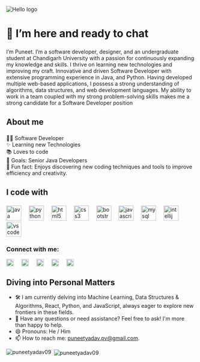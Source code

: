 ![Hello logo](https://github.com/user-attachments/assets/beb782cb-bad4-4d56-92e3-53f003f2f8b3)


<h1 align="left">👋 I’m here and ready to chat</h1>

###

<p align="left">I’m Puneet. I’m a software developer, designer, and an undergraduate student at Chandigarh University with a passion for continuously expanding my knowledge and skills. I thrive on learning new technologies and improving my craft. Innovative and driven Software Developer with extensive programming experience in Java, and Python. Having developed multiple web-based applications, I possess a strong understanding of algorithms, data structures, and web development languages. My ability to work in a team coupled with my strong problem-solving skills makes me a strong candidate for a Software Developer position</p>

###

<h2 align="left">About me</h2>

###

<p align="left">👨‍💻 Software Developer<br>✨ Learning new Technologies<br>📚 Loves to code<br>🎯 Goals: Senior Java Developers<br>🎲 Fun fact: Enjoys discovering new coding techniques and tools to improve efficiency and creativity.</p>

###

<h2 align="left">I code with</h2>

###

<div align="left">
  <img src="https://cdn.jsdelivr.net/gh/devicons/devicon/icons/java/java-original.svg" height="40" alt="java logo"  />
  <img width="12" />
  <img src="https://cdn.jsdelivr.net/gh/devicons/devicon/icons/python/python-original.svg" height="40" alt="python logo"  />
  <img width="12" />
  <img src="https://cdn.jsdelivr.net/gh/devicons/devicon/icons/html5/html5-original.svg" height="40" alt="html5 logo"  />
  <img width="12" />
  <img src="https://cdn.jsdelivr.net/gh/devicons/devicon/icons/css3/css3-original.svg" height="40" alt="css3 logo"  />
  <img width="12" />
  <img src="https://cdn.jsdelivr.net/gh/devicons/devicon/icons/bootstrap/bootstrap-original.svg" height="40" alt="bootstrap logo"  />
  <img width="12" />
  <img src="https://cdn.jsdelivr.net/gh/devicons/devicon/icons/javascript/javascript-original.svg" height="40" alt="javascript logo"  />
  <img width="12" />
  <img src="https://cdn.jsdelivr.net/gh/devicons/devicon/icons/mysql/mysql-original.svg" height="40" alt="mysql logo"  />
  <img width="12" />
  <img src="https://cdn.jsdelivr.net/gh/devicons/devicon/icons/intellij/intellij-original.svg" height="40" alt="intellij logo"  />
  <img width="12" />
  <img src="https://cdn.jsdelivr.net/gh/devicons/devicon/icons/vscode/vscode-original.svg" height="40" alt="vscode logo"  />
</div>


<h3 align="left">Connect with me:</h3>
<p align="left">
<a href="https://linkedin.com/in/puneetyadav09" target="blank"><img align="center" src="https://raw.githubusercontent.com/rahuldkjain/github-profile-readme-generator/master/src/images/icons/Social/linked-in-alt.svg" alt="puneetyadav09" height="20" width="20" /></a>
  <img width="12" />
<a href="https://instagram.com/yadav_puneet_009" target="blank"><img align="center" src="https://raw.githubusercontent.com/rahuldkjain/github-profile-readme-generator/master/src/images/icons/Social/instagram.svg" alt="yadav_puneet_009" height="20" width="20" /></a>
  <img width="12" />
<a href="https://www.leetcode.com/puneet932004" target="blank"><img align="center" src="https://raw.githubusercontent.com/rahuldkjain/github-profile-readme-generator/master/src/images/icons/Social/leet-code.svg" alt="puneet932004" height="20" width="20" /></a>
  <img width="12" />
<a href="https://auth.geeksforgeeks.org/user/puneet932004" target="blank"><img align="center" src="https://raw.githubusercontent.com/rahuldkjain/github-profile-readme-generator/master/src/images/icons/Social/geeks-for-geeks.svg" alt="puneet932004" height="20" width="20" /></a>
  <img width="12" />
<a href="https://www.naukri.com/code360/profile/puneetyadav" target="blank"><img align="center" src="https://github.com/user-attachments/assets/10fa682f-a243-48ae-9c8d-3523fd95a315" alt="puneetyadav" height="20" width="20" /></a>
</p>


###

## Diving into Personal Matters
+ 🛠   I am currently delving into Machine Learning, Data Structures & Algorithms, React, Python, and JavaScript, always eager to explore new frontiers in these fields.
+ 💬   Have any questions or need assistance? Feel free to ask! I'm more than happy to help.
+ 😄  Pronouns: He / Him
+ 📫   How to reach me: puneetyadav.pv@gmail.com.

<p><img align="left" src="https://github-readme-stats.vercel.app/api/top-langs?username=puneetyadav09&show_icons=true&locale=en&layout=compact" alt="puneetyadav09" /></p>

<p>&nbsp;<img align="center" src="https://github-readme-stats.vercel.app/api?username=puneetyadav09&show_icons=true&locale=en" alt="puneetyadav09" /></p>
